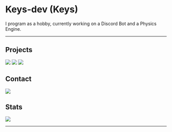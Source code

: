 # Keys-dev (Keys)

I program as a hobby, currently working on a Discord Bot and a Physics Engine.

---

## Projects

[![](https://img.shields.io/badge/Fall.js-%233178C6.svg?style=for-the-badge&logo=typescript&logoColor=white)](https://github.com/Keys-dev/Fall.js)
[![](https://img.shields.io/badge/Sleepers-%23000.svg?style=for-the-badge&logo=curseforge&logoColor=white)](https://github.com/Keys-dev/Sleepers)
[![](https://img.shields.io/badge/Common_Sense-%235865F2.svg?style=for-the-badge&logo=discord&logoColor=white)](https://github.com/Keys-dev/common-sense)

## Contact
[![](https://img.shields.io/badge/Keys%234964-%235865F2.svg?style=for-the-badge&logo=discord&logoColor=white)](https://discord.com/users/967968296555122688)

## Stats

[![](https://github-readme-stats.vercel.app/api?username=Keys-dev&show_icons=true&bg_color=30363d&title_color=FFFFFF&text_color=FFFFFF&icon_color=4F94EF&hide_border=true&hide=stars)](https://github.com/Keys-dev)

---

